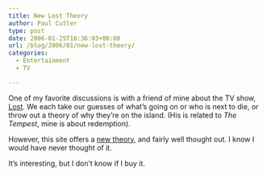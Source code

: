 ```yaml
---
title: New Lost Theory
author: Paul Cutler
type: post
date: 2006-01-25T16:36:03+00:00
url: /blog/2006/01/new-lost-theory/
categories:
  - Entertainment
  - TV

---
```

One of my favorite discussions is with a friend of mine about the TV show, [Lost][1]. We each take our guesses of what&#8217;s going on or who is next to die, or throw out a theory of why they&#8217;re on the island. (His is related to _The Tempest_, mine is about redemption).

However, this site offers a [new theory][2], and fairly well thought out. I know I would have never thought of it.

It&#8217;s interesting, but I don&#8217;t know if I buy it.

 [1]: http://www.imdb.com/title/tt0411008/
 [2]: http://www.4815162342.com/forum/viewtopic.php?t=3377